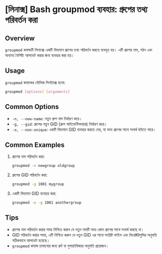 # [লিনাক্স] Bash groupmod ব্যবহার: গ্রুপের তথ্য পরিবর্তন করা

## Overview
`groupmod` কমান্ডটি লিনাক্সে একটি বিদ্যমান গ্রুপের তথ্য পরিবর্তন করতে ব্যবহৃত হয়। এটি গ্রুপের নাম, গঠন এবং অন্যান্য বৈশিষ্ট্য আপডেট করার জন্য ব্যবহার করা হয়।

## Usage
`groupmod` কমান্ডের মৌলিক সিনট্যাক্স হলো:

```bash
groupmod [options] [arguments]
```

## Common Options
- `-n, --new-name`: নতুন গ্রুপ নাম নির্ধারণ করে।
- `-g, --gid`: গ্রুপের নতুন GID (গ্রুপ আইডেন্টিফায়ার) নির্ধারণ করে।
- `-o, --non-unique`: একটি বিদ্যমান GID ব্যবহার করতে দেয়, যা অন্য গ্রুপের সাথে সংঘর্ষ ঘটাতে পারে।

## Common Examples
1. গ্রুপের নাম পরিবর্তন করা:
   ```bash
   groupmod -n newgroup oldgroup
   ```

2. গ্রুপের GID পরিবর্তন করা:
   ```bash
   groupmod -g 1001 mygroup
   ```

3. একটি বিদ্যমান GID ব্যবহার করা:
   ```bash
   groupmod -o -g 1001 anothergroup
   ```

## Tips
- গ্রুপের নাম পরিবর্তন করার সময় নিশ্চিত করুন যে নতুন নামটি অন্য কোন গ্রুপের সাথে সংঘর্ষ করছে না।
- GID পরিবর্তন করার সময়, এটি নিশ্চিত করুন যে নতুন GID এর সাথে সংশ্লিষ্ট ফাইল এবং ডিরেক্টরিগুলির অনুমতি সঠিকভাবে আপডেট হয়েছে।
- `groupmod` কমান্ড চালানোর জন্য রুট বা সুপারইউজার অনুমতি প্রয়োজন।